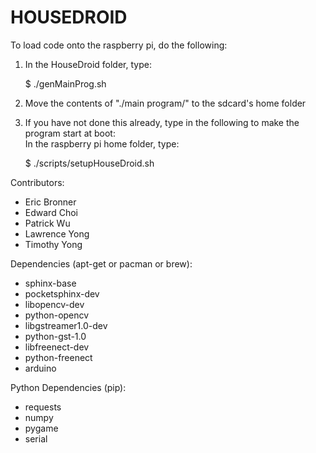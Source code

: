 HOUSEDROID
==========

To load code onto the raspberry pi, do the following:<br>
1) In the HouseDroid folder, type:

	$ ./genMainProg.sh

2) Move the contents of "./main program/" to the sdcard's home folder<br>
3) If you have not done this already, type in the following to make the program start at boot:<br>
  In the raspberry pi home folder, type:

	$ ./scripts/setupHouseDroid.sh

Contributors:<br>
<ul>
    <li>Eric Bronner</li>
    <li>Edward Choi</li>
    <li>Patrick Wu</li>
    <li>Lawrence Yong</li>
    <li>Timothy Yong</li>
</ul>

Dependencies (apt-get or pacman or brew):
<ul>
    <li>sphinx-base</li>
    <li>pocketsphinx-dev</li>
    <li>libopencv-dev</li>
    <li>python-opencv</li>
    <li>libgstreamer1.0-dev</li>
    <li>python-gst-1.0</li>
    <li>libfreenect-dev</li>
    <li>python-freenect</li>
    <li>arduino</li>
</ul>

Python Dependencies (pip):
<ul>
    <li>requests</li>
    <li>numpy</li>
    <li>pygame</li>
    <li>serial</li>
</ul>

